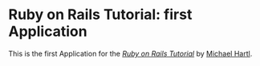 # Ruby on Rails Tutorial: first Application

This is the first Application for the 
[*Ruby on Rails Tutorial*](http://railstutorial.org)
by [Michael Hartl](http://michaelhartl.com/).